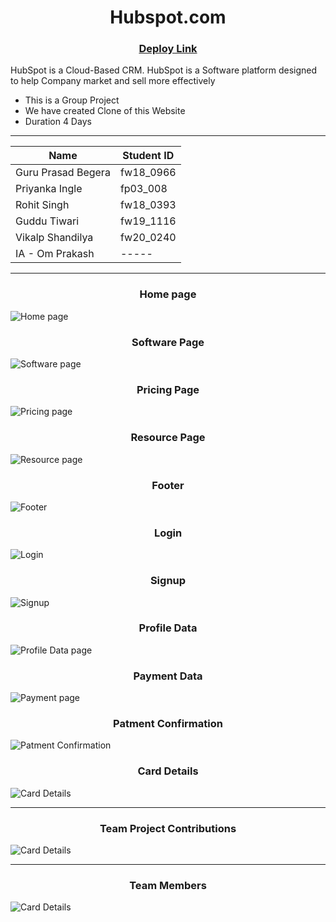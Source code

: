 <h1 align="center">Hubspot.com</h1>

<h3 align="center"> <a href="https://animated-narwhal-cecc2b.netlify.app/">Deploy Link</a> </h3>

<p>HubSpot is a Cloud-Based CRM. HubSpot is a Software platform designed to help Company market and sell more effectively </p>

* This is a Group Project 
* We have created Clone of this Website
* Duration 4 Days
<hr>


| Name                | Student ID |
| ------------------- | ---------- |
| Guru Prasad Begera  | fw18_0966  |
| Priyanka Ingle      | fp03_008   |
| Rohit Singh         | fw18_0393  |
| Guddu Tiwari        | fw19_1116  |
| Vikalp Shandilya    | fw20_0240  |
| IA - Om Prakash     |     -----  |
                    

<hr>

<h3 align="center">Home page</h3>
<img src="https://github.com/Guruprasad3n/humane-shelf-7123/blob/main/Frontend/hubspot/src/Assets/Home.png" alt="Home page">

<h3 align="center">Software Page</h3>
<img src="https://github.com/Guruprasad3n/humane-shelf-7123/blob/main/Frontend/hubspot/src/Assets/Software.png" alt="Software page">

<h3 align="center">Pricing Page</h3>
<img src="https://github.com/Guruprasad3n/humane-shelf-7123/blob/main/Frontend/hubspot/src/Assets/Pricing.png" alt="Pricing page">

<h3 align="center">Resource Page</h3>
<img src="https://github.com/Guruprasad3n/humane-shelf-7123/blob/main/Frontend/hubspot/src/Assets/Resources.png" alt="Resource page">

<h3 align="center">Footer</h3>
<img src="https://github.com/Guruprasad3n/humane-shelf-7123/blob/main/Frontend/hubspot/src/Assets/Footer.png" alt="Footer">

<h3 align="center">Login</h3>
<img src="https://github.com/Guruprasad3n/humane-shelf-7123/blob/main/Frontend/hubspot/src/Assets/Login.png" alt="Login">

<h3 align="center">Signup</h3>
<img src="https://github.com/Guruprasad3n/humane-shelf-7123/blob/main/Frontend/hubspot/src/Assets/Signup.png" alt="Signup">


<h3 align="center">Profile Data</h3>
<img src="https://github.com/Guruprasad3n/humane-shelf-7123/blob/main/Frontend/hubspot/src/Assets/Login_ProfileDetails.png" alt="Profile Data page">

<h3 align="center">Payment Data</h3>
<img src="https://github.com/Guruprasad3n/humane-shelf-7123/blob/main/Frontend/hubspot/src/Assets/Payment_Priving.png" alt="Payment page">

<h3 align="center">Patment Confirmation</h3>
<img src="https://github.com/Guruprasad3n/humane-shelf-7123/blob/main/Frontend/hubspot/src/Assets/Payment_trem.png" alt="Patment Confirmation">

<h3 align="center">Card Details</h3>
<img src="https://github.com/Guruprasad3n/humane-shelf-7123/blob/main/Frontend/hubspot/src/Assets/payment.png" alt="Card Details">

<hr>


<h3 align="center"> Team Project Contributions </h3>
<img src="https://github.com/Guruprasad3n/humane-shelf-7123/blob/main/Frontend/hubspot/src/Assets/Team%20Contribution.jpg" alt="Card Details">


<hr>

<h3 align="center"> Team Members </h3>

<img src="https://github.com/Guruprasad3n/humane-shelf-7123/blob/main/Frontend/hubspot/src/Assets/Team%20Members.jpg" alt="Card Details">
